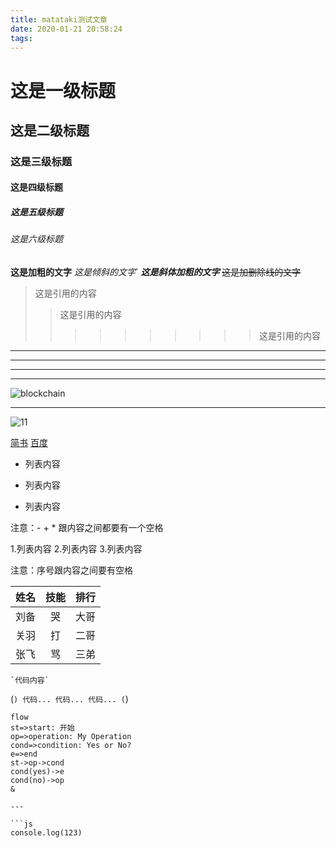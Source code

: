 ```yaml
---
title: matataki测试文章
date: 2020-01-21 20:58:24
tags:
---
```


# 这是一级标题
## 这是二级标题
### 这是三级标题
#### 这是四级标题
##### 这是五级标题
###### 这是六级标题



**这是加粗的文字**
*这是倾斜的文字*`
***这是斜体加粗的文字***
~~这是加删除线的文字~~



>这是引用的内容
>>这是引用的内容
>>>>>>>>>>这是引用的内容


---
----
***
*****

![blockchain](https://gss1.bdstatic.com/-vo3dSag_xI4khGkpoWK1HF6hhy/baike/crop%3D0%2C23%2C1602%2C801%3BeWH%3D800%2C400/sign=e6ee3aef53afa40f2889949d96542f7d/2934349b033b5bb55cf4ad233fd3d539b700bcc8.jpg)

---

![11](https://cdn.thestandnews.com/media/photos/cache/huoyin012_ffgsR_1200x0.png)





[简书](http://jianshu.com)
[百度](http://baidu.com)



- 列表内容
+ 列表内容
* 列表内容

注意：- + * 跟内容之间都要有一个空格


1.列表内容
2.列表内容
3.列表内容

注意：序号跟内容之间要有空格


姓名|技能|排行
--|:--:|--:
刘备|哭|大哥
关羽|打|二哥
张飞|骂|三弟


    `代码内容`

(```)
  代码...
  代码...
  代码...
(```)

```
flow
st=>start: 开始
op=>operation: My Operation
cond=>condition: Yes or No?
e=>end
st->op->cond
cond(yes)->e
cond(no)->op
&
```

```
---

```js
console.log(123)
```